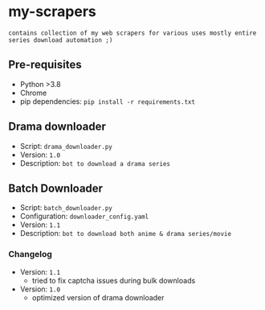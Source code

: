 # my-scrapers
`
contains collection of my web scrapers for various uses mostly entire series download automation ;)
`
## Pre-requisites
 - Python >3.8
 - Chrome
 - pip dependencies: `pip install -r requirements.txt`

## Drama downloader
 - Script: `drama_downloader.py`
 - Version: `1.0`
 - Description: `bot to download a drama series`

## Batch Downloader
 - Script: `batch_downloader.py`
 - Configuration: `downloader_config.yaml`
 - Version: `1.1`
 - Description: `bot to download both anime & drama series/movie`

 ### Changelog
  - Version: `1.1`
    - tried to fix captcha issues during bulk downloads
  - Version: `1.0`
    - optimized version of drama downloader